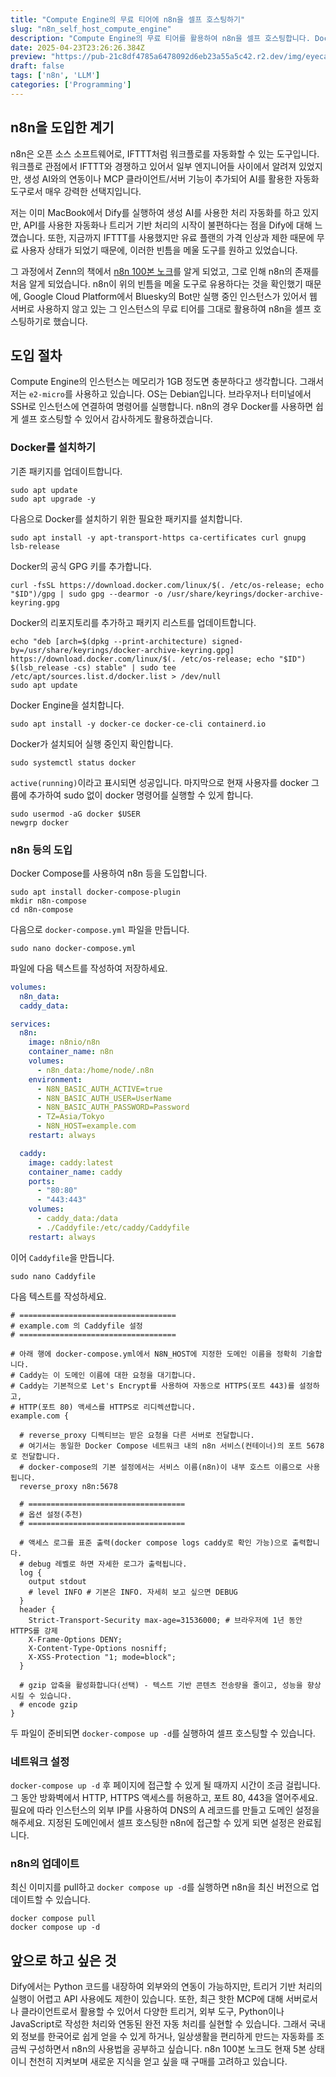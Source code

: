 ```yaml
---
title: "Compute Engine의 무료 티어에 n8n을 셀프 호스팅하기"
slug: "n8n_self_host_compute_engine"
description: "Compute Engine의 무료 티어를 활용하여 n8n을 셀프 호스팅합니다. Docker Compose를 사용한 간단한 단계로 n8n을 구축하고, 생성 AI를 포함한 다양한 자동화를 실현할 수 있는 환경을 마련합니다."
date: 2025-04-23T23:26:26.384Z
preview: "https://pub-21c8df4785a6478092d6eb23a55a5c42.r2.dev/img/eyecatch/n8n.webp"
draft: false
tags: ['n8n', 'LLM']
categories: ['Programming']
---
```


## n8n을 도입한 계기

n8n은 오픈 소스 소프트웨어로, IFTTT처럼 워크플로를 자동화할 수 있는 도구입니다. 워크플로 관점에서 IFTTT와 경쟁하고 있어서 일부 엔지니어들 사이에서 알려져 있었지만, 생성 AI와의 연동이나 MCP 클라이언트/서버 기능이 추가되어 AI를 활용한 자동화 도구로서 매우 강력한 선택지입니다.

저는 이미 MacBook에서 Dify를 실행하여 생성 AI를 사용한 처리 자동화를 하고 있지만, API를 사용한 자동화나 트리거 기반 처리의 시작이 불편하다는 점을 Dify에 대해 느꼈습니다. 또한, 지금까지 IFTTT를 사용했지만 유료 플랜의 가격 인상과 제한 때문에 무료 사용자 상태가 되었기 때문에, 이러한 빈틈을 메울 도구를 원하고 있었습니다.

그 과정에서 Zenn의 책에서 [n8n 100본 노크](https://zenn.dev/qinritukou/books/n8n_100_knocks)를 알게 되었고, 그로 인해 n8n의 존재를 처음 알게 되었습니다. n8n이 위의 빈틈을 메울 도구로 유용하다는 것을 확인했기 때문에, Google Cloud Platform에서 Bluesky의 Bot만 실행 중인 인스턴스가 있어서 웹 서버로 사용하지 않고 있는 그 인스턴스의 무료 티어를 그대로 활용하여 n8n을 셀프 호스팅하기로 했습니다.

## 도입 절차

Compute Engine의 인스턴스는 메모리가 1GB 정도면 충분하다고 생각합니다. 그래서 저는 `e2-micro`를 사용하고 있습니다. OS는 Debian입니다. 브라우저나 터미널에서 SSH로 인스턴스에 연결하여 명령어를 실행합니다. n8n의 경우 Docker를 사용하면 쉽게 셀프 호스팅할 수 있어서 감사하게도 활용하겠습니다.

### Docker를 설치하기

기존 패키지를 업데이트합니다.

```shell
sudo apt update
sudo apt upgrade -y
```

다음으로 Docker를 설치하기 위한 필요한 패키지를 설치합니다.

```shell
sudo apt install -y apt-transport-https ca-certificates curl gnupg lsb-release
```

Docker의 공식 GPG 키를 추가합니다.

```shell
curl -fsSL https://download.docker.com/linux/$(. /etc/os-release; echo "$ID")/gpg | sudo gpg --dearmor -o /usr/share/keyrings/docker-archive-keyring.gpg
```

Docker의 리포지토리를 추가하고 패키지 리스트를 업데이트합니다.

```shell
echo "deb [arch=$(dpkg --print-architecture) signed-by=/usr/share/keyrings/docker-archive-keyring.gpg] https://download.docker.com/linux/$(. /etc/os-release; echo "$ID") $(lsb_release -cs) stable" | sudo tee /etc/apt/sources.list.d/docker.list > /dev/null
sudo apt update
```

Docker Engine을 설치합니다.

```shell
sudo apt install -y docker-ce docker-ce-cli containerd.io
```

Docker가 설치되어 실행 중인지 확인합니다.

```shell
sudo systemctl status docker
```

`active(running)`이라고 표시되면 성공입니다. 마지막으로 현재 사용자를 docker 그룹에 추가하여 sudo 없이 docker 명령어를 실행할 수 있게 합니다.

```shell
sudo usermod -aG docker $USER
newgrp docker
```

### n8n 등의 도입

Docker Compose를 사용하여 n8n 등을 도입합니다.

```shell
sudo apt install docker-compose-plugin
mkdir n8n-compose
cd n8n-compose
```

다음으로 `docker-compose.yml` 파일을 만듭니다.

```shell
sudo nano docker-compose.yml
```

파일에 다음 텍스트를 작성하여 저장하세요.

```yml
volumes:
  n8n_data:
  caddy_data:

services:
  n8n:
    image: n8nio/n8n
    container_name: n8n
    volumes:
      - n8n_data:/home/node/.n8n
    environment:
      - N8N_BASIC_AUTH_ACTIVE=true
      - N8N_BASIC_AUTH_USER=UserName
      - N8N_BASIC_AUTH_PASSWORD=Password
      - TZ=Asia/Tokyo
      - N8N_HOST=example.com
    restart: always

  caddy:
    image: caddy:latest
    container_name: caddy
    ports:
      - "80:80"
      - "443:443"
    volumes:
      - caddy_data:/data
      - ./Caddyfile:/etc/caddy/Caddyfile
    restart: always
```

이어 `Caddyfile`을 만듭니다.

```shell
sudo nano Caddyfile
```

다음 텍스트를 작성하세요.

```text
# ===================================
# example.com 의 Caddyfile 설정
# ===================================

# 아래 행에 docker-compose.yml에서 N8N_HOST에 지정한 도메인 이름을 정확히 기술합니다.
# Caddy는 이 도메인 이름에 대한 요청을 대기합니다.
# Caddy는 기본적으로 Let's Encrypt를 사용하여 자동으로 HTTPS(포트 443)를 설정하고,
# HTTP(포트 80) 액세스를 HTTPS로 리디렉션합니다.
example.com {

  # reverse_proxy 디렉티브는 받은 요청을 다른 서버로 전달합니다.
  # 여기서는 동일한 Docker Compose 네트워크 내의 n8n 서비스(컨테이너)의 포트 5678로 전달합니다.
  # docker-compose의 기본 설정에서는 서비스 이름(n8n)이 내부 호스트 이름으로 사용됩니다.
  reverse_proxy n8n:5678

  # ===================================
  # 옵션 설정(추천)
  # ===================================

  # 액세스 로그를 표준 출력(docker compose logs caddy로 확인 가능)으로 출력합니다.
  # debug 레벨로 하면 자세한 로그가 출력됩니다.
  log {
    output stdout
    # level INFO # 기본은 INFO. 자세히 보고 싶으면 DEBUG
  }
  header {
    Strict-Transport-Security max-age=31536000; # 브라우저에 1년 동안 HTTPS를 강제
    X-Frame-Options DENY;
    X-Content-Type-Options nosniff;
    X-XSS-Protection "1; mode=block";
  }

  # gzip 압축을 활성화합니다(선택) - 텍스트 기반 콘텐츠 전송량을 줄이고, 성능을 향상시킬 수 있습니다.
  # encode gzip
}
```

두 파일이 준비되면 `docker-compose up -d`를 실행하여 셀프 호스팅할 수 있습니다.

### 네트워크 설정

`docker-compose up -d` 후 페이지에 접근할 수 있게 될 때까지 시간이 조금 걸립니다. 그 동안 방화벽에서 HTTP, HTTPS 액세스를 허용하고, 포트 80, 443을 열어주세요. 필요에 따라 인스턴스의 외부 IP를 사용하여 DNS의 A 레코드를 만들고 도메인 설정을 해주세요. 지정된 도메인에서 셀프 호스팅한 n8n에 접근할 수 있게 되면 설정은 완료됩니다.

### n8n의 업데이트

최신 이미지를 pull하고 `docker compose up -d`를 실행하면 n8n을 최신 버전으로 업데이트할 수 있습니다.

```shell
docker compose pull
docker compose up -d
```

## 앞으로 하고 싶은 것

Dify에서는 Python 코드를 내장하여 외부와의 연동이 가능하지만, 트리거 기반 처리의 실행이 어렵고 API 사용에도 제한이 있습니다. 또한, 최근 핫한 MCP에 대해 서버로서나 클라이언트로서 활용할 수 있어서 다양한 트리거, 외부 도구, Python이나 JavaScript로 작성한 처리와 연동된 완전 자동 처리를 실현할 수 있습니다. 그래서 국내외 정보를 한국어로 쉽게 얻을 수 있게 하거나, 일상생활을 편리하게 만드는 자동화를 조금씩 구성하면서 n8n의 사용법을 공부하고 싶습니다. n8n 100본 노크도 현재 5본 상태이니 천천히 지켜보며 새로운 지식을 얻고 싶을 때 구매를 고려하고 있습니다.